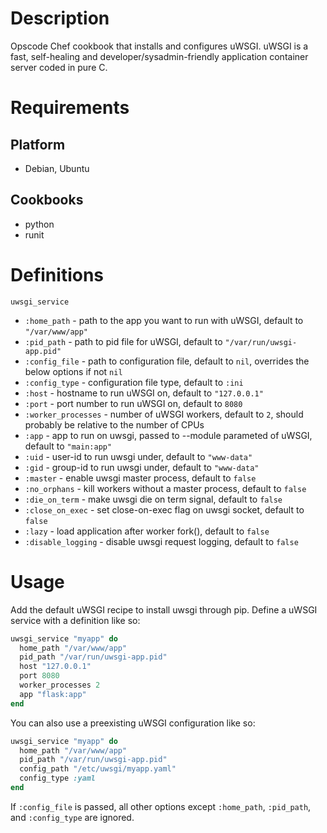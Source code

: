 Description
===========

Opscode Chef cookbook that installs and configures uWSGI.
uWSGI is a fast, self-healing and developer/sysadmin-friendly application container server coded in pure C.

Requirements
============

Platform
--------
* Debian, Ubuntu

Cookbooks
---------
* python
* runit

Definitions
==========

`uwsgi_service`

-  `:home_path`        - path to the app you want to run with uWSGI, default to `"/var/www/app"`
-  `:pid_path`         - path to pid file for uWSGI, default to `"/var/run/uwsgi-app.pid"`
-  `:config_file`      - path to configuration file, default to `nil`, overrides the below options if not `nil`
-  `:config_type`      - configuration file type, default to `:ini`
-  `:host`             - hostname to run uWSGI on, default to `"127.0.0.1"`
-  `:port`             - port number to run uWSGI on, default to `8080`
-  `:worker_processes` - number of uWSGI workers, default to `2`, should probably be relative to the number of CPUs
-  `:app`              - app to run on uwsgi, passed to --module parameted of uWSGI, default to `"main:app"`
-  `:uid`              - user-id to run uwsgi under, default to `"www-data"`
-  `:gid`              - group-id to run uwsgi under, default to `"www-data"`
-  `:master`           - enable uwsgi master process, default to `false`
-  `:no_orphans`       - kill workers without a master process, default to `false`
-  `:die_on_term`      - make uwsgi die on term signal, default to `false`
-  `:close_on_exec`    - set close-on-exec flag on uwsgi socket, default to `false`
-  `:lazy`             - load application after worker fork(), default to `false`
-  `:disable_logging`  - disable uwsgi request logging, default to `false`

Usage
=====

Add the default uWSGI recipe to install uwsgi through pip.
Define a uWSGI service with a definition like so:

```ruby
uwsgi_service "myapp" do
  home_path "/var/www/app"
  pid_path "/var/run/uwsgi-app.pid"
  host "127.0.0.1"
  port 8080
  worker_processes 2
  app "flask:app"
end
```

You can also use a preexisting uWSGI configuration like so:

```ruby
uwsgi_service "myapp" do
  home_path "/var/www/app"
  pid_path "/var/run/uwsgi-app.pid"
  config_path "/etc/uwsgi/myapp.yaml"
  config_type :yaml
end
```

If `:config_file` is passed, all other options except `:home_path`, `:pid_path`, and `:config_type` are ignored.
